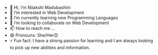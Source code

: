 - 👋 Hi, I’m Nilakshi Madubashini
- 👀 I’m interested in Web Development
- 🌱 I’m currently learning new Programming Languages
- 💞️ I’m looking to collaborate on Web Development
- 📫 How to reach me ...
- 😄 Pronouns: She/Her😊
- ⚡ Fun fact: I have a strong passion for learning and I am always looking to pick up new abilities and information.

<!---
madubashinii/madubashinii is a ✨ special ✨ repository because its `README.md` (this file) appears on your GitHub profile.
You can click the Preview link to take a look at your changes.
--->
